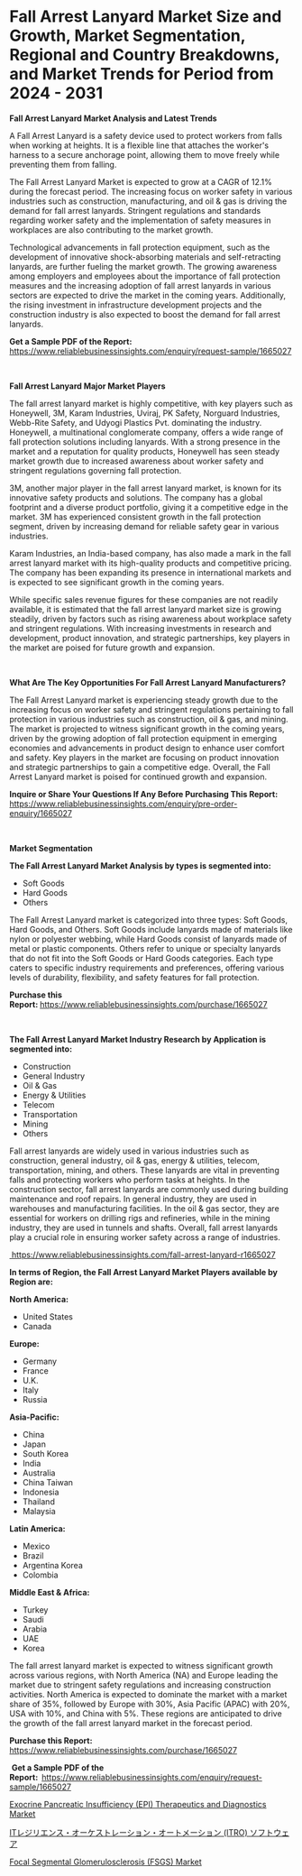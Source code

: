 <p><h1>Fall Arrest Lanyard Market Size and Growth, Market Segmentation, Regional and Country Breakdowns, and Market Trends for Period from 2024 -  2031</h1></p><p><strong>Fall Arrest Lanyard Market Analysis and Latest Trends</strong></p>
<p><p>A Fall Arrest Lanyard is a safety device used to protect workers from falls when working at heights. It is a flexible line that attaches the worker's harness to a secure anchorage point, allowing them to move freely while preventing them from falling.</p><p>The Fall Arrest Lanyard Market is expected to grow at a CAGR of 12.1% during the forecast period. The increasing focus on worker safety in various industries such as construction, manufacturing, and oil & gas is driving the demand for fall arrest lanyards. Stringent regulations and standards regarding worker safety and the implementation of safety measures in workplaces are also contributing to the market growth.</p><p>Technological advancements in fall protection equipment, such as the development of innovative shock-absorbing materials and self-retracting lanyards, are further fueling the market growth. The growing awareness among employers and employees about the importance of fall protection measures and the increasing adoption of fall arrest lanyards in various sectors are expected to drive the market in the coming years. Additionally, the rising investment in infrastructure development projects and the construction industry is also expected to boost the demand for fall arrest lanyards.</p></p>
<p><strong>Get a Sample PDF of the Report:&nbsp;</strong> <a href="https://www.reliablebusinessinsights.com/enquiry/request-sample/1665027">https://www.reliablebusinessinsights.com/enquiry/request-sample/1665027</a></p>
<p>&nbsp;</p>
<p><strong>Fall Arrest Lanyard Major Market Players</strong></p>
<p><p>The fall arrest lanyard market is highly competitive, with key players such as Honeywell, 3M, Karam Industries, Uviraj, PK Safety, Norguard Industries, Webb-Rite Safety, and Udyogi Plastics Pvt. dominating the industry. Honeywell, a multinational conglomerate company, offers a wide range of fall protection solutions including lanyards. With a strong presence in the market and a reputation for quality products, Honeywell has seen steady market growth due to increased awareness about worker safety and stringent regulations governing fall protection.</p><p>3M, another major player in the fall arrest lanyard market, is known for its innovative safety products and solutions. The company has a global footprint and a diverse product portfolio, giving it a competitive edge in the market. 3M has experienced consistent growth in the fall protection segment, driven by increasing demand for reliable safety gear in various industries.</p><p>Karam Industries, an India-based company, has also made a mark in the fall arrest lanyard market with its high-quality products and competitive pricing. The company has been expanding its presence in international markets and is expected to see significant growth in the coming years.</p><p>While specific sales revenue figures for these companies are not readily available, it is estimated that the fall arrest lanyard market size is growing steadily, driven by factors such as rising awareness about workplace safety and stringent regulations. With increasing investments in research and development, product innovation, and strategic partnerships, key players in the market are poised for future growth and expansion.</p></p>
<p>&nbsp;</p>
<p><strong>What Are The Key Opportunities For Fall Arrest Lanyard Manufacturers?</strong></p>
<p><p>The Fall Arrest Lanyard market is experiencing steady growth due to the increasing focus on worker safety and stringent regulations pertaining to fall protection in various industries such as construction, oil & gas, and mining. The market is projected to witness significant growth in the coming years, driven by the growing adoption of fall protection equipment in emerging economies and advancements in product design to enhance user comfort and safety. Key players in the market are focusing on product innovation and strategic partnerships to gain a competitive edge. Overall, the Fall Arrest Lanyard market is poised for continued growth and expansion.</p></p>
<p><strong>Inquire or Share Your Questions If Any Before Purchasing This Report:</strong> <a href="https://www.reliablebusinessinsights.com/enquiry/pre-order-enquiry/1665027">https://www.reliablebusinessinsights.com/enquiry/pre-order-enquiry/1665027</a></p>
<p>&nbsp;</p>
<p><strong>Market Segmentation</strong></p>
<p><strong>The Fall Arrest Lanyard Market Analysis by types is segmented into:</strong></p>
<p><ul><li>Soft Goods</li><li>Hard Goods</li><li>Others</li></ul></p>
<p><p>The Fall Arrest Lanyard market is categorized into three types: Soft Goods, Hard Goods, and Others. Soft Goods include lanyards made of materials like nylon or polyester webbing, while Hard Goods consist of lanyards made of metal or plastic components. Others refer to unique or specialty lanyards that do not fit into the Soft Goods or Hard Goods categories. Each type caters to specific industry requirements and preferences, offering various levels of durability, flexibility, and safety features for fall protection.</p></p>
<p><strong>Purchase this Report:&nbsp;</strong><a href="https://www.reliablebusinessinsights.com/purchase/1665027">https://www.reliablebusinessinsights.com/purchase/1665027</a></p>
<p>&nbsp;</p>
<p><strong>The Fall Arrest Lanyard Market Industry Research by Application is segmented into:</strong></p>
<p><ul><li>Construction</li><li>General Industry</li><li>Oil & Gas</li><li>Energy & Utilities</li><li>Telecom</li><li>Transportation</li><li>Mining</li><li>Others</li></ul></p>
<p><p>Fall arrest lanyards are widely used in various industries such as construction, general industry, oil & gas, energy & utilities, telecom, transportation, mining, and others. These lanyards are vital in preventing falls and protecting workers who perform tasks at heights. In the construction sector, fall arrest lanyards are commonly used during building maintenance and roof repairs. In general industry, they are used in warehouses and manufacturing facilities. In the oil & gas sector, they are essential for workers on drilling rigs and refineries, while in the mining industry, they are used in tunnels and shafts. Overall, fall arrest lanyards play a crucial role in ensuring worker safety across a range of industries.</p></p>
<p><a href="https://www.reliablebusinessinsights.com/fall-arrest-lanyard-r1665027">&nbsp;https://www.reliablebusinessinsights.com/fall-arrest-lanyard-r1665027</a></p>
<p><strong>In terms of Region, the Fall Arrest Lanyard Market Players available by Region are:</strong></p>
<p>
    <p> <strong> North America: </strong>
        <ul>
            <li>United States</li>
            <li>Canada</li>
        </ul>
        </p> 
    <p> <strong> Europe: </strong>
        <ul>
            <li>Germany</li>
            <li>France</li>
            <li>U.K.</li>
            <li>Italy</li>
            <li>Russia</li>
        </ul>
        </p> 
    <p> <strong> Asia-Pacific: </strong>
        <ul>
            <li>China</li>
            <li>Japan</li>
            <li>South Korea</li>
            <li>India</li>
            <li>Australia</li>
            <li>China Taiwan</li>
            <li>Indonesia</li>
            <li>Thailand</li>
            <li>Malaysia</li>
        </ul>
        </p> 
    <p> <strong> Latin America: </strong>
        <ul>
            <li>Mexico</li>
            <li>Brazil</li>
            <li>Argentina Korea</li>
            <li>Colombia</li>
        </ul>
        </p> 
    <p> <strong> Middle East & Africa: </strong>
        <ul>
            <li>Turkey</li>
            <li>Saudi</li>
            <li>Arabia</li>
            <li>UAE</li>
            <li>Korea</li>
        </ul>
    </p>
    </p>
<p><p>The fall arrest lanyard market is expected to witness significant growth across various regions, with North America (NA) and Europe leading the market due to stringent safety regulations and increasing construction activities. North America is expected to dominate the market with a market share of 35%, followed by Europe with 30%, Asia Pacific (APAC) with 20%, USA with 10%, and China with 5%. These regions are anticipated to drive the growth of the fall arrest lanyard market in the forecast period.</p></p>
<p><strong>Purchase this Report: </strong><a href="https://www.reliablebusinessinsights.com/purchase/1665027">https://www.reliablebusinessinsights.com/purchase/1665027</a></p>
<p>&nbsp;<strong>Get a Sample PDF of the Report:&nbsp;&nbsp;</strong><a href="https://www.reliablebusinessinsights.com/enquiry/request-sample/1665027">https://www.reliablebusinessinsights.com/enquiry/request-sample/1665027</a></p>
<p><strong></strong></p>
<p><p><a href="https://github.com/nafiafirdania/Market-Research-Report-List-1/blob/main/exocrine-pancreatic-insufficiency-epi-therapeutics-and-diagnostics-market.md">Exocrine Pancreatic Insufficiency (EPI) Therapeutics and Diagnostics Market</a></p><p><a href="https://github.com/KaliMetz2023/Market-Research-Report-List-1/blob/main/1226017171968.md">ITレジリエンス・オーケストレーション・オートメーション (ITRO) ソフトウェア</a></p><p><a href="https://github.com/faisalayoob601/Market-Research-Report-List-1/blob/main/focal-segmental-glomerulosclerosis-fsgs-market.md">Focal Segmental Glomerulosclerosis (FSGS) Market</a></p></p>